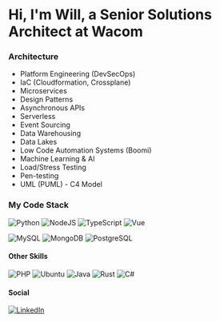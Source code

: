 # Hi, I'm Will, a Senior Solutions Architect at Wacom

### Architecture
- Platform Engineering (DevSecOps)
- IaC (Cloudformation, Crossplane)
- Microservices
- Design Patterns
- Asynchronous APIs
- Serverless
- Event Sourcing
- Data Warehousing
- Data Lakes
- Low Code Automation Systems (Boomi)
- Machine Learning & AI
- Load/Stress Testing
- Pen-testing
- UML (PUML) - C4 Model

### My Code Stack

![Python](https://img.shields.io/badge/-Python-333333?style=flat-square&logo=python)
![NodeJS](https://img.shields.io/badge/-NodeJS-333333?style=flat-square&logo=Node.js)
![TypeScript](https://img.shields.io/badge/-TypeScript-%231572B6?style=flat-square&logo=typescript&logoColor=000000&labelColor=%231572B6&color=%231572B6)
![Vue](https://img.shields.io/badge/-Vue-34495E?style=flat-square&logo=vue.js)

![MySQL](http://img.shields.io/badge/-MySql-F29111?style=flat-square&logo=mysql&logoColor=ffffff)
![MongoDB](http://img.shields.io/badge/-MongoDB-25942c?style=flat-square&logo=mongodb&logoColor=black)
![PostgreSQL](https://img.shields.io/badge/-Postgres-white?style=flat-square&logo=postgresql)

#### Other Skills
![PHP](http://img.shields.io/badge/-PHP-787CB5?style=flat-square&logo=php&logoColor=ffffff)
![Ubuntu](http://img.shields.io/badge/-Linux-dd4814?style=flat-square&logo=ubuntu&logoColor=ffffff)
![Java](https://img.shields.io/badge/-Java-007396?style=flat-square&logo=openjdk&logoColor=ffffff)
![Rust](http://img.shields.io/badge/-Rust-000000?style=flat-square&logo=rust&logoColor=ffffff)
![C#](http://img.shields.io/badge/-C%23-239120?style=flat-square&logo=csharp&logoColor=ffffff)


#### Social

[![LinkedIn](https://img.shields.io/badge/LinkedIn-Profile-blue)](https://www.linkedin.com/in/will-percey-196b297a/)
